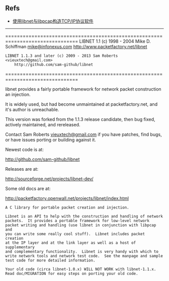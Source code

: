 


## Refs
* [使用libnet与libpcap构造TCP/IP协议软件](http://www.ibm.com/developerworks/cn/linux/l-tcpip/)

-------------------------------------------------------------------------------

===============================================================================
    LIBNET 1.1 (c) 1998 - 2004 Mike D. Schiffman <mike@infonexus.com>
        http://www.packetfactory.net/libnet

    LIBNET 1.1.3 and later (c) 2009 - 2013 Sam Roberts <vieuxtech@gmail.com>
        http://github.com/sam-github/libnet
===============================================================================

libnet provides a fairly portable framework for network packet construction
an injection.

It is widely used, but had become unmaintained at packetfactory.net, and it's
author is unreachable.

This version was forked from the 1.1.3 release candidate, then bug fixed,
actively maintained, and rereleased.

Contact Sam Roberts <vieuxtech@gmail.com> if you have patches, find bugs, or
have issues porting or building against it.

Newest code is at:

  http://github.com/sam-github/libnet

Releases are at:

  http://sourceforge.net/projects/libnet-dev/

Some old docs are at:

  http://packetfactory.openwall.net/projects/libnet/index.html

    A C library for portable packet creation and injection.
 
    Libnet is an API to help with the construction and handling of network
    packets.  It provides a portable framework for low-level network
    packet writing and handling (use libnet in conjunction with libpcap and
    you can write some really cool stuff).  Libnet includes packet creation
    at the IP layer and at the link layer as well as a host of supplementary
    and complementary functionality.  Libnet is very handy with which to
    write network tools and network test code.  See the manpage and sample
    test code for more detailed information.
    
    Your old code (circa libnet-1.0.x) WILL NOT WORK with libnet-1.1.x.
    Read doc/MIGRATION for easy steps on porting your old code.

